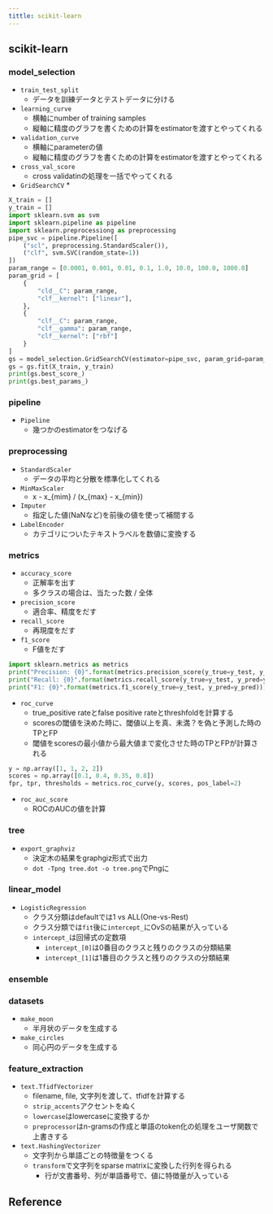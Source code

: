 ```yaml
---
tittle: scikit-learn
---
```


## scikit-learn

### model_selection
* `train_test_split`
    * データを訓練データとテストデータに分ける
* `learning_curve`
    * 横軸にnumber of training samples
    * 縦軸に精度のグラフを書くための計算をestimatorを渡すとやってくれる　
* `validation_curve`
    * 横軸にparameterの値
    * 縦軸に精度のグラフを書くための計算をestimatorを渡すとやってくれる　
* `cross_val_score`
    * cross validatinの処理を一括でやってくれる
* `GridSearchCV`
    * 

```python
X_train = []
y_train = []
import sklearn.svm as svm
import sklearn.pipeline as pipeline
import sklearn.preprocessiong as preprocessing
pipe_svc = pipeline.Pipeline([
    ("scl", preprocessing.StandardScaler()),
    ("clf", svm.SVC(random_state=1))
])
param_range = [0.0001, 0.001, 0.01, 0.1, 1.0, 10.0, 100.0, 1000.0]
param_grid = [
    {
        "cld__C": param_range,
        "clf__kernel": ["linear"],
    },
    {
        "clf__C": param_range,
        "clf__gamma": param_range,
        "clf__kernel": ["rbf"]
    }
]
gs = model_selection.GridSearchCV(estimator=pipe_svc, param_grid=param_grid, scoring="accuracy", cv=10, n_jobs=-1)
gs = gs.fit(X_train, y_train)
print(gs.best_score_)
print(gs.best_params_)
```

### pipeline
* `Pipeline`
    * 幾つかのestimatorをつなげる

### preprocessing
* `StandardScaler`
    * データの平均と分散を標準化してくれる
* `MinMaxScaler`
    * x - x_{mim} / (x_{max} - x_{min})
* `Imputer`
    * 指定した値(NaNなど)を前後の値を使って補間する
* `LabelEncoder`
    * カテゴリについたテキストラベルを数値に変換する


### metrics
* `accuracy_score`
    * 正解率を出す
    * 多クラスの場合は、当たった数 / 全体
* `precision_score`
	* 適合率、精度をだす
* `recall_score`
	* 再現度をだす
* `f1_score`
	* F値をだす

```python
import sklearn.metrics as metrics
print("Precision: {0}".format(metrics.precision_score(y_true=y_test, y_pred=y_pred)))
print("Recall: {0}".format(metrics.recall_score(y_true=y_test, y_pred=y_pred)))
print("F1: {0}".format(metrics.f1_score(y_true=y_test, y_pred=y_pred)))
```

* `roc_curve`
	* true_positive rateとfalse positive rateとthreshfoldを計算する
	* scoresの閾値を決めた時に、閾値以上を真、未満？を偽と予測した時のTPとFP
	* 閾値をscoresの最小値から最大値まで変化させた時のTPとFPが計算される

```python
y = np.array([1, 1, 2, 2])
scores = np.array([0.1, 0.4, 0.35, 0.8])
fpr, tpr, thresholds = metrics.roc_curve(y, scores, pos_label=2)
```

* `roc_auc_score`
	* ROCのAUCの値を計算

### tree
* `export_graphviz`
    * 決定木の結果をgraphgiz形式で出力
    * `dot -Tpng tree.dot -o tree.png`でPngに

### linear_model
* `LogisticRegression`
    * クラス分類はdefaultでは1 vs ALL(One-vs-Rest)
    * クラス分類では`fit`後に`intercept_`にOvSの結果が入っている
    * `intercept_`は回帰式の定数項
        * `intercept_[0]`は0番目のクラスと残りのクラスの分類結果
        * `intercept_[1]`は1番目のクラスと残りのクラスの分類結果

### ensemble

### datasets
* `make_moon`
    * 半月状のデータを生成する
* `make_circles`
    * 同心円のデータを生成する

### feature_extraction
* `text.TfidfVectorizer` 
    * filename, file, 文字列を渡して、tfidfを計算する
    * `strip_accents`アクセントをぬく
    * `lowercase`はlowercaseに変換するか
    * `preprocessor`はn-gramsの作成と単語のtoken化の処理をユーザ関数で上書きする
* `text.HashingVectorizer`
    * 文字列から単語ごとの特徴量をつくる
    * `transform`で文字列をsparse matrixに変換した行列を得られる
        * 行が文書番号、列が単語番号で、値に特徴量が入っている

## Reference
